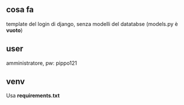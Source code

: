 ## cosa fa
template del login di django, senza modelli del datatabse (models.py è __vuoto__)

## user
amministratore, pw: pippo121

## venv
Usa **requirements.txt**
